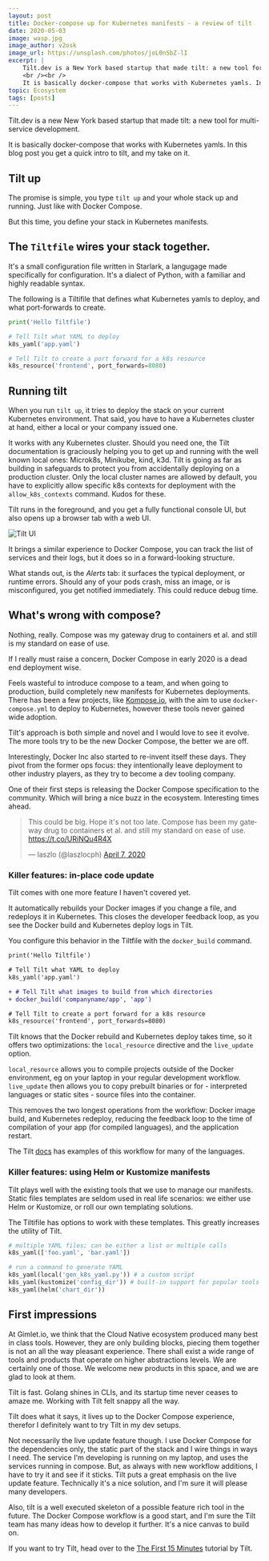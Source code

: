 ```yaml
---
layout: post
title: Docker-compose up for Kubernetes manifests - a review of tilt
date: 2020-05-03
image: wasp.jpg
image_author: v2osk
image_url: https://unsplash.com/photos/joL0nSbZ-lI
excerpt: |
    Tilt.dev is a New York based startup that made tilt: a new tool for multi-service development.
    <br /><br />
    It is basically docker-compose that works with Kubernetes yamls. In this blog post you get a quick intro to tilt, and our take on it.
topic: Ecosystem
tags: [posts]
---
```


Tilt.dev is a new New York based startup that made tilt: a new tool for multi-service development.

It is basically docker-compose that works with Kubernetes yamls. In this blog post you get a quick intro to tilt, and my take on it.

## Tilt up

The promise is simple, you type `tilt up` and your whole stack up and running. Just like with Docker Compose.

But this time, you define your stack in Kubernetes manifests.

## The `Tiltfile` wires your stack together.

It's a small configuration file written in Starlark, a langugage made specifically for configuration. It's a dialect of Python, with a familiar and highly readable syntax.

The following is a Tiltifile that defines what Kubernetes yamls to deploy, and what port-forwards to create.

``` py
print('Hello Tiltfile')

# Tell Tilt what YAML to deploy
k8s_yaml('app.yaml')

# Tell Tilt to create a port forward for a k8s resource
k8s_resource('frontend', port_forwards=8080)
```

## Running tilt

When you run `tilt up`, it tries to deploy the stack on your current Kubernetes environment. 
That said, you have to have a Kubernetes cluster at hand, either a local or your company issued one. 


It works with any Kubernetes cluster. Should you need one, the Tilt documentation is graciously helping you to get up and running with the well known local ones: Microk8s, Minikube, kind, k3d. 
Tilt is going as far as building in safeguards to protect you from accidentally deploying on a production cluster. Only the local cluster names are allowed by default, you have to explicitly allow specific k8s contexts for deployment with the `allow_k8s_contexts` command. 
Kudos for these.

Tilt runs in the foreground, and you get a fully functional console UI, but also opens up a browser tab with a web UI.

![Tilt UI](/tilt.png)

It brings a similar experience to Docker Compose, you can track the list of services and their logs, but it does so in a forward-looking structure.

What stands out, is the *Alerts* tab: it surfaces the typical deployment, or runtime errors. Should any of your pods crash, miss an image, or is misconfigured, you get notified immediately. This could reduce debug time.

## What's wrong with compose?

Nothing, really. Compose was my gateway drug to containers et al. and still is my standard on ease of use.

If I really must raise a concern, Docker Compose in early 2020 is a dead end deployment wise.

Feels wasteful to introduce compose to a team, and when going to production, build completely new manifests for Kubernetes deployments.
There has been a few projects, like [Kompose.io](http://kompose.io), with the aim to use `docker-compose.yml` to deploy to Kubernetes, however these tools never gained wide adoption.

Tilt's approach is both simple and novel and I would love to see it evolve. The more tools try to be the new Docker Compose, the better we are off.

Interestingly, Docker Inc also started to re-invent itself these days.
They pivot from the former ops focus: they intentionally leave deployment to other industry players, as they try to become a dev tooling company.

One of their first steps is releasing the Docker Compose specification to the community. Which will bring a nice buzz in the ecosystem. Interesting times ahead.

<blockquote class="twitter-tweet"><p lang="en" dir="ltr">This could be big. Hope it&#39;s not too late. Compose has been my gateway drug to containers et al. and still my standard on ease of use. <a href="https://t.co/URiNQu4R4X">https://t.co/URiNQu4R4X</a></p>&mdash; laszlo (@laszlocph) <a href="https://twitter.com/laszlocph/status/1247515592036409344?ref_src=twsrc%5Etfw">April 7, 2020</a></blockquote> <script async src="https://platform.twitter.com/widgets.js" charset="utf-8"></script> 

### Killer features: in-place code update

Tilt comes with one more feature I haven't covered yet.

It automatically rebuilds your Docker images if you change a file, and redeploys it in Kubernetes.
This closes the developer feedback loop, as you see the Docker build and Kubernetes deploy logs in Tilt.

You configure this behavior in the Tiltfile with the `docker_build` command.

``` diff
print('Hello Tiltfile')

# Tell Tilt what YAML to deploy
k8s_yaml('app.yaml')

+ # Tell Tilt what images to build from which directories
+ docker_build('companyname/app', 'app')

# Tell Tilt to create a port forward for a k8s resource
k8s_resource('frontend', port_forwards=8080)
```

Tilt knows that the Docker rebuild and Kubernetes deploy takes time, so it offers two optimizations: the `local_resource` directive and the `live_update` option.

`local_resource` allows you to compile projects outside of the Docker environment, eg on your laptop in your regular development workflow.
`live_update` then allows you to copy prebuilt binaries or for - interpreted languages or static sites - source files into the container.

This removes the two longest operations from the workflow: Docker image build, and Kubernetes redeploy, 
reducing the feedback loop to the time of compilation of your app (for compiled languages), and the application restart.

The Tilt <a href="https://docs.tilt.dev/example_go.html" target="_blank">docs</a> has examples of this workflow for many of the languages.

### Killer features: using Helm or Kustomize manifests

Tilt plays well with the existing tools that we use to manage our manifests. Static files templates are seldom used in real life scenarios: we either use Helm or Kustomize, or roll our own templating solutions.

The Tiltifile has options to work with these templates. This greatly increases the utility of Tilt.

``` py
# multiple YAML files; can be either a list or multiple calls
k8s_yaml(['foo.yaml', 'bar.yaml'])

# run a command to generate YAML
k8s_yaml(local('gen_k8s_yaml.py')) # a custom script
k8s_yaml(kustomize('config_dir')) # built-in support for popular tools
k8s_yaml(helm('chart_dir'))
```

## First impressions

At Gimlet.io, we think that the Cloud Native ecosystem produced many best in class tools. However, they are only building blocks, piecing them together is not an all the way pleasant experience. 
There shall exist a wide range of tools and products that operate on higher abstractions levels. We are certainly one of those.
We welcome new products in this space, and we are glad to look at them.

Tilt is fast. Golang shines in CLIs, and its startup time never ceases to amaze me. Working with Tilt felt snappy all the way.

Tilt does what it says, it lives up to the Docker Compose experience, therefor I definitely want to try Tilt in my dev setups.

Not necessarily the live update feature though. I use Docker Compose for the dependencies only, the static part of the stack and I wire things in ways I need.
The service I'm developing is running on my laptop, and uses the services running in compose. But, as always with new workflow additions, I have to try it and see if it sticks.
Tilt puts a great emphasis on the live update feature. Technically it's a nice solution, and I'm sure it will please many developers.

Also, tilt is a well executed skeleton of a possible feature rich tool in the future. The Docker Compose workflow is a good start, and I'm sure the Tilt team has many ideas how to develop it further.
It's a nice canvas to build on.

If you want to try Tilt, head over to the <a href="https://docs.tilt.dev/tutorial.html" target="_blank">The First 15 Minutes</a> tutorial by Tilt.
